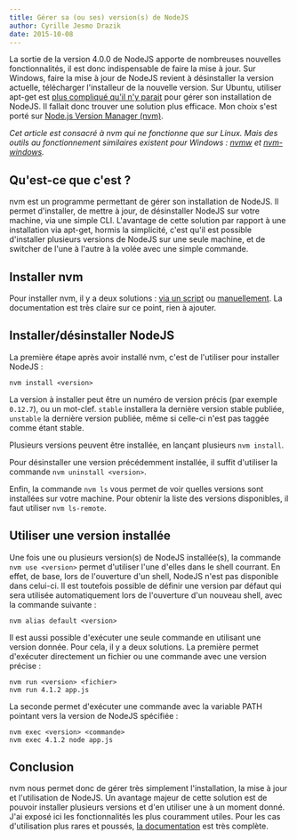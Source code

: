 ```yaml
---
title: Gérer sa (ou ses) version(s) de NodeJS
author: Cyrille Jesmo Drazik
date: 2015-10-08
---
```


La sortie de la version 4.0.0 de NodeJS apporte de nombreuses nouvelles
fonctionnalités, il est donc indispensable de faire la mise à jour. Sur Windows,
faire la mise à jour de NodeJS revient à désinstaller la version actuelle,
télécharger l'installeur de la nouvelle version. Sur Ubuntu, utiliser apt-get
est
[plus compliqué qu'il n'y parait](http://doc.ubuntu-fr.org/nodejs) pour gérer
son installation de NodeJS. Il fallait donc trouver une solution plus efficace.
Mon choix s'est porté sur
[Node.js Version Manager (nvm)](https://github.com/creationix/nvm).

<span class="more"></span>

_Cet article est consacré à nvm qui ne fonctionne que sur Linux. Mais des
outils au fonctionnement similaires existent pour Windows :
[nvmw](https://github.com/hakobera/nvmw) et
[nvm-windows](https://github.com/coreybutler/nvm-windows)._

## Qu'est-ce que c'est ?

nvm est un programme permettant de gérer son installation de NodeJS. Il permet
d'installer, de mettre à jour, de désinstaller NodeJS sur votre machine, via une
simple CLI. L'avantage de cette solution par rapport à une installation via
apt-get, hormis la simplicité, c'est qu'il est possible d'installer plusieurs
versions de NodeJS sur une seule machine, et de switcher de l'une à l'autre
à la volée avec une simple commande.

## Installer nvm

Pour installer nvm, il y a deux solutions :
[via un script](https://github.com/creationix/nvm#install-script) ou
[manuellement](https://github.com/creationix/nvm#manual-install). La
documentation est très claire sur ce point, rien à ajouter.

## Installer/désinstaller NodeJS

La première étape après avoir installé nvm, c'est de l'utiliser pour installer
NodeJS :

```
nvm install <version>
```

La version à installer peut être un numéro de version précis (par exemple
`0.12.7`), ou un mot-clef. `stable` installera la dernière version stable
publiée, `unstable` la dernière version publiée, même si celle-ci n'est pas
taggée comme étant stable.

Plusieurs versions peuvent être installée, en lançant plusieurs `nvm install`.

Pour désinstaller une version précédemment installée, il suffit d'utiliser la
commande `nvm uninstall <version>`.

Enfin, la commande `nvm ls` vous permet de voir quelles versions sont installées
sur votre machine. Pour obtenir la liste des versions disponibles, il faut
utiliser `nvm ls-remote`.

## Utiliser une version installée

Une fois une ou plusieurs version(s) de NodeJS installée(s), la commande
`nvm use <version>` permet d'utiliser l'une d'elles dans le shell courrant. En
effet, de base, lors de l'ouverture d'un shell, NodeJS n'est pas disponible
dans celui-ci. Il est toutefois possible de définir une version par défaut qui
sera utilisée automatiquement lors de l'ouverture d'un nouveau shell, avec la
commande suivante :

```
nvm alias default <version>
```

Il est aussi possible d'exécuter une seule commande en utilisant une version
donnée. Pour cela, il y a deux solutions. La première permet d'exécuter
directement un fichier ou une commande avec une version précise :

```
nvm run <version> <fichier>
nvm run 4.1.2 app.js
```

La seconde permet d'exécuter une commande avec la variable PATH pointant vers
la version de NodeJS spécifiée :

```
nvm exec <version> <commande>
nvm exec 4.1.2 node app.js
```

## Conclusion

nvm nous permet donc de gérer très simplement l'installation, la mise à jour et
l'utilisation de NodeJS. Un avantage majeur de cette solution est de pouvoir
installer plusieurs versions et d'en utiliser une à un moment donné. J'ai exposé
ici les fonctionnalités les plus couramment utiles. Pour les cas d'utilisation
plus rares et poussés,
[la documentation](https://github.com/creationix/nvm#node-version-manager-) est
très complète.
